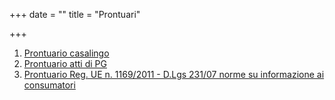 +++
date = ""
title = "Prontuari"

+++
1. [Prontuario casalingo](https://docs.google.com/spreadsheets/d/106jvSh2cehkSYz8dv8TwPGV1F8qKe5EwabssW0DQnxA/edit?usp=sharing)
2. [Prontuario atti di PG](https://d8f6e268-ce60-4e3e-a93b-b4337e8d31b6.filesusr.com/ugd/a50911_72c45db5de124ece8a27bfada6d369f0.pdf)
3. [Prontuario Reg. UE n. 1169/2011 - D.Lgs 231/07 norme su informazione ai consumatori](https://www.politicheagricole.it/flex/cm/pages/ServeBLOB.php/L/IT/IDPagina/12598)